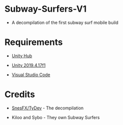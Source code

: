 # Subway-Surfers-V1
 
* A decompilation of the first subway surf mobile build

# Requirements

* [Unity Hub](https://unity.com/download)

* [Unity 2019.4.17f1](https://download.unity3d.com/download_unity/667c8606c536/UnityDownloadAssistant-2019.4.17f1.exe?_ga=2.87614616.18637105.1673571287-1542673387.1673571287)

* [Visual Studio Code](https://code.visualstudio.com)

# Credits

* [SnesFX/TyDev](https://twitter.com/SnesFX) - The decompilation

* Kiloo and Sybo - They own Subway Surfers
